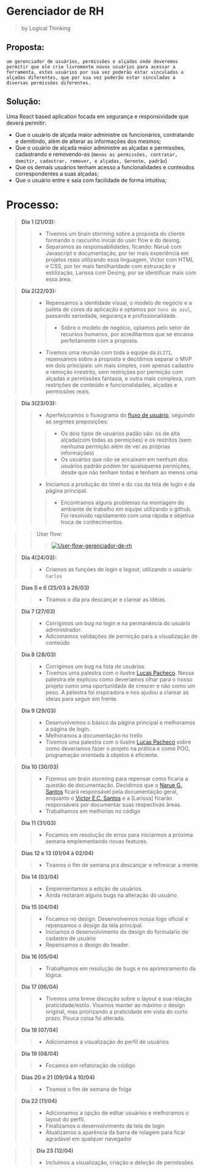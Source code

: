 # Gerenciador de RH
> by Logical Thinking

## Proposta: 
`um gerenciador de usuários, permissões e alçadas onde deveremos permitir que ele crie livremente novos usuários para acessar a ferramenta, estes usuários por sua vez poderão estar vinculados a alçadas diferentes, que por sua vez poderão estar vinculadas a diversas permissões diferentes.`

## Solução:
  Uma React based aplication focada em segurança e responsividade que deverá permitir:
  - Que o usuário de alçada maior administre os funcionários, contratando e demitindo, além de alterar as informações dos mesmos;
  - Que o usuário de alçada maior administre as alçadas e permissões, cadastrando e removendo-as (`menos as permissões, contratar, demitir, cadastrar, remover, e alçadas, Gerente, padrão`)
  - Que os demais usuários tenham acesso a funcionalidades e conteúdos correspondentes a suas alçadas;
  - Que o usuário entre e saia com facilidade de forma  intuitiva;

# Processo:
> **Dia 1 (21/03):**
>> - Tivemos um brain storming sobre a proposta do cliente formando o rascunho inicial do user flow e do desing.
>> - Separamos as responsabilidades, ficando: Naruê com Javascript e documentação, por ter mais experiência em projetos reais utilizando essa linguagem, Victor com HTML e CSS, por ter mais familharidade com estruração e estilização, Larissa com Desing, por se identificar mais com essa área. 

> **Dia 2(22/03):**
>> - Repensamos a identidade visual, o modelo de negócio e a paleta de cores da aplicação e optamos por `tons de azul`, passando seriedade, segurança e profissionalidade.
>>> - Sobre o modelo de negócio, optamos pelo setor de recursos humanos, por acreditarmos que se encaixa perfeitamente com a proposta.
>> - Tivemos uma reunião com toda a equipe da `ELITI`, repensamos sobre a proposta e decidimos separar o MVP em dois principais: um mais simples, com apenas cadastro e remoção irrestrito, sem restrições por permição com alçadas e permissões fantasia, e outra mais complexa, com restrições de conteúdo e funcionalidades, alçadas e permissões reais.

> **Dia 3(23/03):**
>> - Aperfeiçoamos o fluxograma do [fluxo de usuário](https://miro.com/app/board/uXjVMa4KeGs=/), seguindo as segintes preposições:
>>> - Os dois tipos de usuários padão são: os de alta alçada(com todas as permições) e os restritos (sem nenhuma permição além de ver as próprias informações)
>>> - Os usuários que não se encaixam em nenhum dos usuários padrão podem ter quaisqueres permições, desde que não tenham todas e tenham ao menos uma
>> - Iniciamos a produção do html e do css da tela de login e da página principal.
>>> - Encontramos alguns problemas na montagem do ambiente de trabalho em equipe utilizando o github. Foi resolvido rapidamento com uma rápida e objetiva troca de conhecimentos.

>> User flow:
>>> <a href="https://ibb.co/WnZ0qLF"><img src="https://i.ibb.co/1Z1MhkK/User-flow-gerenciador-de-rh.jpg" alt="User-flow-gerenciador-de-rh" border="0"></a>

> **Dia 4(24/03):**
>> - Criamos as funções de login e logout, utilizando o usuário `Carlos`

> **Dias 5 e 6 (25/03 à 26/03)**
>> - Tiramos o dia pra descançar e clarear as idéias.

> **Dia 7 (27/03)**
>> - Corrigimos um bug no login e na permanência do usuário administrador.
>> - Adicionamos validações de permição para a visualização de conteúdo


> **Dia 8 (28/03)**
>> - Corrigimos um bug na lista de usuários
>> - Tivemos uma palestra com o ilustre [Lucas Pacheco](https://github.com/pachecolucas). Nessa palestra ele explicou como deveriamos olhar para o nosso projeto como uma oportunidade de crescer e não como um peso. A pelestra foi inspiradora e nos ajudou a clarear as ideias para seguir em frente.

> **Dia 9 (29/03)**
>> - Desenvolvemos o básico da página principal e melhoramos a página de login.
>> - Melhoramos a documentação no trello
>> - Tivemos uma palestra com o ilustre [Lucas Pacheco](https://github.com/pachecolucas) sobre como deveriamos fazer o projeto na prática e como POO, programação orientada à objetos é eficiente.

> **Dia 10 (30/03)**
>> - Fizemos um brain storming para repensar como ficaria a questão de documentação. Decidimos que o [Narue G. Santos](https://github.com/Narue-GS) ficará responsável pela documentação geral, enquanto o [Victor E.C. Santos](https://github.com/Victor-E-C-Santos) e a [Larissa] ficarão responsáveis por documentar suas respectivas áreas.
>> - Trabalhamos em melhorias no código

> **Dia 11 (31/03)**
>> - Focamos em resolução de erros para iniciarmos a próxima semana emplementando novas features.

> **Dias 12 e 13 (01/04 à 02/04)**
>> - Tiramos o fim de semana pra descançar e refrescar a mente

> **Dia 14 (03/04)**
>> - Emplementamos a edição de usuários.
>> - Ainda restaram alguns bugs na alteração do usuário 

> **Dia 15 (04/04)**
>> - Focamos no design. Desenvolvemos nossa logo oficial e repensamos o design da tela principal.
>> - Iniciamos o desenvolvimento do design do formulaŕio de cadastro de usuário
>> - Repensamos o design do header.

> **Dia 16 (05/04)**
>> - Trabalhamos em resolução de bugs e no aprimoramento da lógica.

> **Dia 17 (06/04)**
>> - Tivemos uma breve discução sobre o layout e sua relação praticidade/estilo. Visamos manter ao máximo o design original, mas priorizando a praticidade em vista do curto prazo. Pouca coisa foi alterada.

> **Dia 18 (07/04)**
>> - Adicionamos a visualização do perfil de usuários

> **Dia 19 (08/04)**
>> - Focamos em refatoração de código

> **Dias 20 e 21 (09/04 à 10/04)**
>> - Tiramos o fim de semana de folga

> **Dia 22 (11/04)**
>> - Adicionamos a opção de editar usuários e melhoramos o layout do perfil.
>> - Finalizamos o desenvolvimento da tela de login
>> - Atualizamos a aparência da barra de rolagem para ficar agradável em qualquer navegador

> > **Dia 23 (12/04)**
>> - Incluímos a visualização, criação e deleção de permissões
